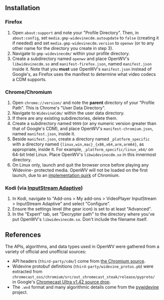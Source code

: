 ## Installation

### Firefox
1. Open `about:support` and note your "Profile Directory". Then, in
   `about:config`, set `media.gmp-widevinecdm.autoupdate` to `false` (creating
   it if needed) and set `media.gmp-widevinecdm.version` to `openwv` (or to any
   other name for the directory you create in step 3).
2. Navigate to `gmp-widevinecdm/` within your profile directory.
3. Create a subdirectory named `openwv` and place OpenWV's `libwidevinecdm.so`
   and `manifest-firefox.json`, named `manifest.json` inside it. Note that you
   **must** use OpenWV's `manifest.json` instead of Google's, as Firefox uses
   the manifest to determine what video codecs a CDM supports.

### Chrome/Chromium
1. Open `chrome://version/` and note the **parent** directory of your "Profile
   Path". This is Chrome's "User Data Directory".
2. Navigate to `WidevineCdm/` within the user data directory.
3. If there are any existing subdirectories, delete them.
4. Create a subdirectory named `9999` (or any numeric version greater than that
   of Google's CDM), and place OpenWV's `manifest-chromium.json`, named
   `manifest.json`, inside it.
5. Beside `manifest.json`, create a directory named `_platform_specific` with
   a directory named `{linux,win,mac}_{x86,x64,arm,arm64}`, as appropriate,
   inside it. For example, `_platform_specific/linux_x64/` on 64-bit Intel
   Linux. Place OpenWV's `libwidevinecdm.so` in this innermost directory.
6. On Linux only, launch and quit the browser once before playing any Widevine-
   protected media. OpenWV will not be loaded on the first launch, due to an
   [implementation quirk][chromium-hint] of Chromium.

### Kodi (via [InputStream Adaptive](https://github.com/xbmc/inputstream.adaptive))
1. In Kodi, navigate to "Add-ons > My add-ons > VideoPlayer InputStream >
   InputStream Adaptive" and select "Configure".
2. Ensure the settings level (the gear icon) is set to at least "Advanced".
3. In the "Expert" tab, set "Decrypter path" to the directory where you've put
   OpenWV's `libwidevinecdm.so`. Don't include the filename itself.

[chromium-hint]: https://source.chromium.org/chromium/chromium/src/+/main:chrome/common/media/cdm_registration.cc;l=163-187;drc=e1e92741ef5eac000a66a712ae1af2c44781bc40

## References

The APIs, algorithms, and data types used in OpenWV were gathered from a variety of official and
unofficial sources:

- API headers (`third-party/cdm/`) come from [the Chromium source][chromium-cdm-api].
- Widevine protobuf definitions (`third-party/widevine_protos.pb`) were extracted from
  `chromecast_oss/chromium/src/out_chromecast_steak/release/pyproto/` in Google's
  [Chromecast Ultra v1.42 source drop][steak-1.42-oss].
- The `.wvd` format and many algorithmic details come from the [pywidevine][pywidevine] project.

[chromium-cdm-api]: https://chromium.googlesource.com/chromium/cdm/
[pywidevine]: https://github.com/devine-dl/pywidevine/
[steak-1.42-oss]: https://drive.google.com/file/d/153TuZqh9FTBKRabGx686tbJefeqM2sJf/view?usp=drive_link
